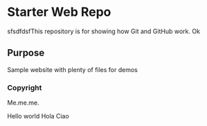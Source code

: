 # Starter Web Repo

sfsdfdsfThis repository is for showing how Git and GitHub work. Ok

## Purpose

Sample website with plenty of files for demos

### Copyright
Me.me.me.

Hello world
Hola
Ciao
